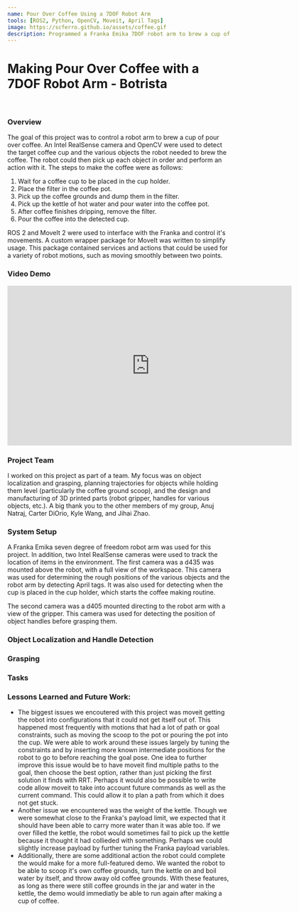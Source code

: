 ```yaml
---
name: Pour Over Coffee Using a 7DOF Robot Arm
tools: [ROS2, Python, OpenCV, Moveit, April Tags]
image: https://scferro.github.io/assets/coffee.gif
description: Programmed a Franka Emika 7DOF robot arm to brew a cup of pour over coffee.
---
```


# Making Pour Over Coffee with a 7DOF Robot Arm - Botrista
<br>

### Overview 
The goal of this project was to control a robot arm to brew a cup of pour over coffee. An Intel RealSense camera and OpenCV were used to detect the target coffee cup and the various objects the robot needed to brew the coffee. The robot could then pick up each object in order and perform an action with it. The steps to make the coffee were as follows:

1. Wait for a coffee cup to be placed in the cup holder.
2. Place the filter in the coffee pot.
3. Pick up the coffee grounds and dump them in the filter.
4. Pick up the kettle of hot water and pour water into the coffee pot.
5. After coffee finishes dripping, remove the filter.
6. Pour the coffee into the detected cup.

ROS 2 and MoveIt 2 were used to interface with the Franka and control it's movements. A custom wrapper package for MoveIt was written to simplify usage. This package contained services and actions that could be used for a variety of robot motions, such as moving smoothly between two points. 


### Video Demo
<iframe width="640" height="360" src="https://www.youtube.com/embed/INRJ8Y_SD4U?si=X1NxuWG7hQWI9v2w" title="YouTube video player" frameborder="0" allow="accelerometer; autoplay; clipboard-write; encrypted-media; gyroscope; picture-in-picture; web-share" allowfullscreen></iframe>


### Project Team 
I worked on this project as part of a team. My focus was on object localization and grasping, planning trajectories for objects while holding them level (particularly the coffee ground scoop), and the design and manufacturing of 3D printed parts (robot gripper, handles for various objects, etc.). A big thank you to the other members of my group, Anuj Natraj, Carter DiOrio, Kyle Wang, and Jihai Zhao.


### System Setup
A Franka Emika seven degree of freedom robot arm was used for this project. In addition, two Intel RealSense cameras were used to track the location of items in the environment. The first camera was a d435 was mounted above the robot, with a full view of the workspace. This camera was used for determining the rough positions of the various objects and the robot arm by detecting April tags. It was also used for detecting when the cup is placed in the cup holder, which starts the coffee making routine. 

The second camera was a d405 mounted directing to the robot arm with a view of the gripper. This camera was used for detecting the position of object handles before grasping them. 


### Object Localization and Handle Detection


### Grasping


### Tasks


### Lessons Learned and Future Work:
- The biggest issues we encoutered with this project was moveit getting the robot into configurations that it could not get itself out of. This happened most frequently with motions that had a lot of path or goal constraints, such as moving the scoop to the pot or pouring the pot into the cup. We were able to work around these issues largely by tuning the constraints and by inserting more known intermediate positions for the robot to go to before reaching the goal pose. One idea to further improve this issue would be to have moveit find multiple paths to the goal, then choose the best option, rather than just picking the first solution it finds with RRT. Perhaps it would also be possible to write code allow moveit to take into account future commands as well as the current command. This could allow it to plan a path from which it does not get stuck. 
- Another issue we encountered was the weight of the kettle. Though we were somewhat close to the Franka's payload limit, we expected that it should have been able to carry more water than it was able too. If we over filled the kettle, the robot would sometimes fail to pick up the kettle because it thought it had collieded with something. Perhaps we could slightly increase payload by further tuning the Franka payload variables.
- Additionally, there are some additional action the robot could complete the would make for a more full-featured demo. We wanted the robot to be able to scoop it's own coffee grounds, turn the kettle on and boil water by itself, and throw away old coffee grounds. With these features, as long as there were still coffee grounds in the jar and water in the kettle, the demo would immediatly be able to run again after making a cup of coffee. 
